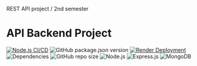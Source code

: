 REST API project / 2nd semester

# API Backend Project

[![Node.js CI/CD](https://github.com/Missjessen/MDB_REST/actions/workflows/main.yml/badge.svg?branch=main)](https://github.com/Missjessen/MDB_REST/actions)
![GitHub package.json version](https://img.shields.io/github/package-json/v/Missjessen/MDB_REST)
[![Render Deployment](https://img.shields.io/badge/Render-deployed-brightgreen)](https://render.com/)
![Dependencies](https://img.shields.io/badge/dependencies-up%20to%20date-brightgreen)
![GitHub repo size](https://img.shields.io/github/repo-size/Missjessen/MDB_REST)
![Node.js](https://img.shields.io/badge/Node.js-16.x-green)
![Express.js](https://img.shields.io/badge/Express-4.x-brightgreen)
![MongoDB](https://img.shields.io/badge/MongoDB-5.x-blue)

